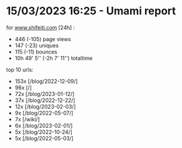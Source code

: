 # 15/03/2023 16:25 - Umami report
for www.shifeiti.com [24h] :

 - 446 (-105) page views
 - 147 (-23) uniques
 - 115 (-11) bounces
 - 10h 49' 5'' (-2h 7' 11'') totaltime


top 10 urls:
 - 153x [/blog/2022-12-09/]
 - 96x [/]
 - 72x [/blog/2023-01-12/]
 - 37x [/blog/2022-12-22/]
 - 12x [/blog/2023-02-03/]
 - 9x [/blog/2022-05-07/]
 - 7x [/wiki/]
 - 6x [/blog/2023-02-01/]
 - 5x [/blog/2022-10-24/]
 - 5x [/blog/2022-05-03/]


